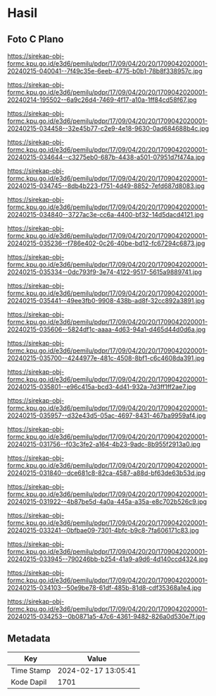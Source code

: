 # Hasil

## Foto C Plano

https://sirekap-obj-formc.kpu.go.id/e3d6/pemilu/pdpr/17/09/04/20/20/1709042020001-20240215-040041--7f49c35e-6eeb-4775-b0b1-78b8f338957c.jpg

https://sirekap-obj-formc.kpu.go.id/e3d6/pemilu/pdpr/17/09/04/20/20/1709042020001-20240214-195502--6a9c26d4-7469-4f17-a10a-1ff84cd58f67.jpg

https://sirekap-obj-formc.kpu.go.id/e3d6/pemilu/pdpr/17/09/04/20/20/1709042020001-20240215-034458--32e45b77-c2e9-4e18-9630-0ad684688b4c.jpg

https://sirekap-obj-formc.kpu.go.id/e3d6/pemilu/pdpr/17/09/04/20/20/1709042020001-20240215-034644--c3275eb0-687b-4438-a501-07951d7f474a.jpg

https://sirekap-obj-formc.kpu.go.id/e3d6/pemilu/pdpr/17/09/04/20/20/1709042020001-20240215-034745--8db4b223-f751-4d49-8852-7efd687d8083.jpg

https://sirekap-obj-formc.kpu.go.id/e3d6/pemilu/pdpr/17/09/04/20/20/1709042020001-20240215-034840--3727ac3e-cc6a-4400-bf32-14d5dacd4121.jpg

https://sirekap-obj-formc.kpu.go.id/e3d6/pemilu/pdpr/17/09/04/20/20/1709042020001-20240215-035236--f786e402-0c26-40be-bd12-fc67294c6873.jpg

https://sirekap-obj-formc.kpu.go.id/e3d6/pemilu/pdpr/17/09/04/20/20/1709042020001-20240215-035334--0dc793f9-3e74-4122-9517-5615a9889741.jpg

https://sirekap-obj-formc.kpu.go.id/e3d6/pemilu/pdpr/17/09/04/20/20/1709042020001-20240215-035441--49ee3fb0-9908-438b-ad8f-32cc892a3891.jpg

https://sirekap-obj-formc.kpu.go.id/e3d6/pemilu/pdpr/17/09/04/20/20/1709042020001-20240215-035606--5824df1c-aaaa-4d63-94a1-d465d44d0d6a.jpg

https://sirekap-obj-formc.kpu.go.id/e3d6/pemilu/pdpr/17/09/04/20/20/1709042020001-20240215-035700--4244977e-481c-4508-8bf1-c6c4608da391.jpg

https://sirekap-obj-formc.kpu.go.id/e3d6/pemilu/pdpr/17/09/04/20/20/1709042020001-20240215-035801--e96c415a-bcd3-4d41-932a-7d3ff1ff2ae7.jpg

https://sirekap-obj-formc.kpu.go.id/e3d6/pemilu/pdpr/17/09/04/20/20/1709042020001-20240215-035957--d32e43d5-05ac-4697-8431-467ba9959af4.jpg

https://sirekap-obj-formc.kpu.go.id/e3d6/pemilu/pdpr/17/09/04/20/20/1709042020001-20240215-031756--f03c3fe2-a164-4b23-9adc-8b955f2913a0.jpg

https://sirekap-obj-formc.kpu.go.id/e3d6/pemilu/pdpr/17/09/04/20/20/1709042020001-20240215-031840--dce681c8-82ca-4587-a88d-bf63de63b53d.jpg

https://sirekap-obj-formc.kpu.go.id/e3d6/pemilu/pdpr/17/09/04/20/20/1709042020001-20240215-031922--4b87be5d-4a0a-445a-a35a-e8c702b526c9.jpg

https://sirekap-obj-formc.kpu.go.id/e3d6/pemilu/pdpr/17/09/04/20/20/1709042020001-20240215-033241--0bfbae09-7301-4bfc-b9c8-7fa606171c83.jpg

https://sirekap-obj-formc.kpu.go.id/e3d6/pemilu/pdpr/17/09/04/20/20/1709042020001-20240215-033945--790246bb-b254-41a9-a9d6-4d140ccd4324.jpg

https://sirekap-obj-formc.kpu.go.id/e3d6/pemilu/pdpr/17/09/04/20/20/1709042020001-20240215-034103--50e9be78-61df-485b-81d8-cdf35368a1e4.jpg

https://sirekap-obj-formc.kpu.go.id/e3d6/pemilu/pdpr/17/09/04/20/20/1709042020001-20240215-034253--0b0871a5-47c6-4361-9482-826a0d530e7f.jpg


## Metadata

| Key        | Value               |
| ---------- | ------------------- |
| Time Stamp | 2024-02-17 13:05:41 |
| Kode Dapil | 1701                |



